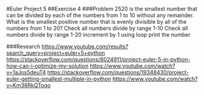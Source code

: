 #Euler Project 5
##Exercise 4
###Problem
2520 is the smallest number that can be divided by each of the numbers from 1 to 10 without any remainder.
What is the smallest positive number that is evenly divisible by all of the numbers from 1 to 20?
Check all numbers divide by range 1-10
Check all numbers divide by range 1-20
increment by 1 using loop
print the number

###Research
https://www.youtube.com/results?search_query=project+euler+5+python
https://stackoverflow.com/questions/8024911/project-euler-5-in-python-how-can-i-optimize-my-solution
https://www.youtube.com/watch?v=1aJos5deuT4
https://stackoverflow.com/questions/19348430/project-euler-getting-smallest-multiple-in-python
https://www.youtube.com/watch?v=Km36RkQToqo
